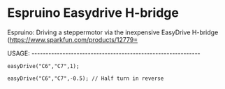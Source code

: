 # Espruino Easydrive H-bridge
Espruino: Driving a steppermotor via the inexpensive EasyDrive H-bridge
(https://www.sparkfun.com/products/12779=

USAGE: ------------------------------------------------------------

    easyDrive("C6","C7",1); 
    
    easyDrive("C6","C7",-0.5); // Half turn in reverse
    
